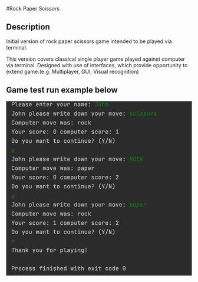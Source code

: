 #Rock Paper Scissors

## Description

Initial version of rock paper scissors game intended to be played via terminal.

This version covers classical single player game played against computer via terminal.
Designed with use of interfaces, which provide opportunity to extend game.(e.g. Multiplayer, GUI, Visual recognition)

## Game test run example below

![alt example image](./src/main/resources/example.png "Example")